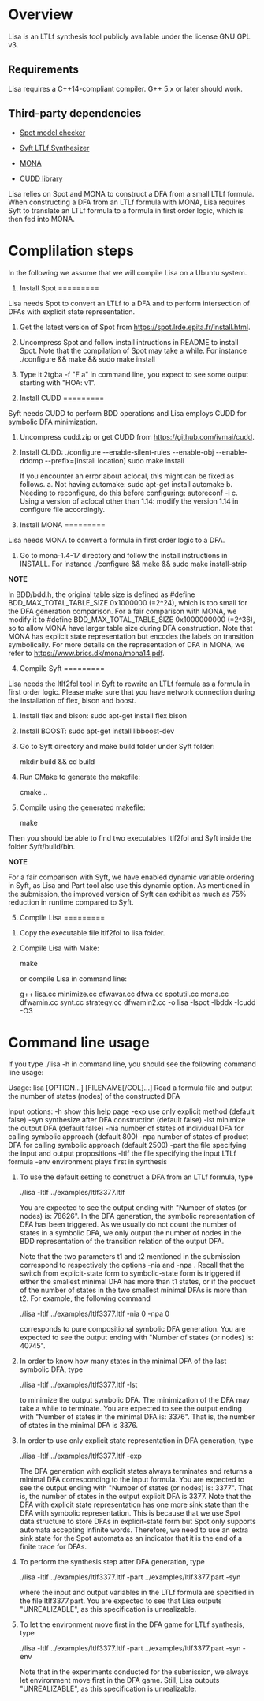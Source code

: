 Overview
=======

Lisa is an LTLf synthesis tool publicly available under the license GNU GPL v3.


Requirements
-----------------------------------

Lisa requires a C++14-compliant compiler.  G++ 5.x or later should work.

Third-party dependencies
-----------------------------------

* [Spot model checker](https://spot.lrde.epita.fr/)

* [Syft LTLf Synthesizer](https://github.com/liyong31/Syft)

* [MONA](https://github.com/liyong31/MONA)

* [CUDD library](https://github.com/KavrakiLab/cudd.git)

Lisa relies on Spot and MONA to construct a DFA from a small LTLf formula.
When constructing a DFA from an LTLf formula with MONA, Lisa requires Syft to
translate an LTLf formula to a formula in first order logic, which is then fed into MONA.

Complilation steps
=======

In the following we assume that we will compile Lisa on a Ubuntu system.

1) Install Spot
=========

Lisa needs Spot to convert an LTLf to a DFA and to perform intersection of DFAs with explicit state representation.

1. Get the latest version of Spot from https://spot.lrde.epita.fr/install.html.

2. Uncompress Spot and follow install intructions in README to install Spot. Note that the compilation of Spot may take a while.
   For instance ./configure && make && sudo make install

3. Type ltl2tgba -f "F a" in command line, you expect to see some output starting with "HOA: v1".

2) Install CUDD
=========

Syft needs CUDD to perform BDD operations and Lisa employs CUDD for symbolic DFA minimization.

1. Uncompress cudd.zip or get CUDD from https://github.com/ivmai/cudd.

2. Install CUDD:
    ./configure --enable-silent-rules --enable-obj --enable-dddmp --prefix=[install location]
    sudo make install

    If you encounter an error about aclocal, this might can be fixed as follows.
    a. Not having automake:
       sudo apt-get install automake
    b. Needing to reconfigure, do this before configuring:
       autoreconf -i
    c. Using a version of aclocal other than 1.14:
       modify the version 1.14 in configure file accordingly.

3) Install MONA
=========

Lisa needs MONA to convert a formula in first order logic to a DFA.

1. Go to mona-1.4-17 directory and follow the install instructions in INSTALL.
    For instance ./configure && make && sudo make install-strip

**NOTE**

In BDD/bdd.h, the original table size is defined as #define BDD_MAX_TOTAL_TABLE_SIZE 0x1000000 (=2^24), which is too small for the DFA generation comparison.
For a fair comparison with MONA, we modify it to #define BDD_MAX_TOTAL_TABLE_SIZE 0x1000000000 (=2^36), so to allow MONA have larger table size during DFA construction.
Note that MONA has explicit state representation but encodes the labels on transition symbolically.
For more details on the representation of DFA in MONA, we refer to https://www.brics.dk/mona/mona14.pdf.
    
4) Compile Syft
=========

Lisa needs the ltlf2fol tool in Syft to rewrite an LTLf formula as a formula in first order logic.
Please make sure that you have network connection during the installation of flex, bison and boost.

1. Install flex and bison:
    sudo apt-get install flex bison

2. Install BOOST:
    sudo apt-get install libboost-dev

3. Go to Syft directory and make build folder under Syft folder:

   mkdir build && cd build

2. Run CMake to generate the makefile:

   cmake ..

3. Compile using the generated makefile:

   make
   
Then you should be able to find two executables ltlf2fol and Syft inside the folder Syft/build/bin.

**NOTE**

For a fair comparison with Syft, we have enabled dynamic variable ordering in Syft, as Lisa and Part tool also use this dynamic option.
As mentioned in the submission, the improved version of Syft can exhibit as much as 75% reduction in runtime compared to Syft.

5) Compile Lisa
=========

1. Copy the executable file ltlf2fol to lisa folder.

2. Compile Lisa with Make:
    
    make

    or compile Lisa in command line:

    g++ lisa.cc minimize.cc dfwavar.cc dfwa.cc spotutil.cc mona.cc dfwamin.cc synt.cc strategy.cc dfwamin2.cc  -o lisa -lspot -lbddx -lcudd -O3

Command line usage
=======

If you type ./lisa -h in command line, you should see the following command line usage:

Usage: lisa [OPTION...] [FILENAME[/COL]...]
Read a formula file and output the number of states (nodes) of the constructed DFA

 Input options:
 -h                    show this help page
 -exp                  use only explicit method (default false)
 -syn                  synthesize after DFA construction (default false)
 -lst                  minimize the output DFA (default false)
 -nia  <int>           number of states of individual DFA for calling symbolic approach (default 800)
 -npa  <int>           number of states of product DFA for calling symbolic approach (default 2500)
 -part <file>          the file specifying the input and output propositions
 -ltlf <file>          the file specifying the input LTLf formula
 -env                  environment plays first in synthesis

1. To use the default setting to construct a DFA from an LTLf formula, type
    
    ./lisa -ltlf ../examples/ltlf3377.ltlf
    
    You are expected to see the output ending with "Number of states (or nodes) is: 78626".
    In the DFA generation, the symbolic representation of DFA has been triggered.
    As we usually do not count the number of states in a symbolic DFA, we only output the number of nodes in the BDD representation of the transition relation of the output DFA.
    
    Note that the two parameters t1 and t2 mentioned in the submission correspond to respectively the options -nia <int> and -npa <int>.
    Recall that the switch from explicit-state form to symbolic-state form is triggered if either the smallest minimal DFA has more than t1 states, or
    if the product of the number of states in the two smallest minimal DFAs is more than t2.
    For example, the following command
    
    ./lisa -ltlf ../examples/ltlf3377.ltlf -nia 0 -npa 0
    
    corresponds to pure compositional symbolic DFA generation. You are expected to see the output ending with "Number of states (or nodes) is: 40745".
    
2. In order to know how many states in the minimal DFA of the last symbolic DFA, type

    ./lisa -ltlf ../examples/ltlf3377.ltlf -lst
    
    to minimize the output symbolic DFA. The minimization of the DFA may take a while to terminate.
    You are expected to see the output ending with "Number of states in the minimal DFA is: 3376".
    That is, the number of states in the minimal DFA is 3376.
    
3. In order to use only explicit state representation in DFA generation, type
    
    ./lisa -ltlf ../examples/ltlf3377.ltlf -exp
    
    The DFA generation with explicit states always terminates and returns a minimal DFA corresponding to the input formula.
    You are expected to see the output ending with "Number of states (or nodes) is: 3377".
    That is, the number of states in the output explicit DFA is 3377.
    Note that the DFA with explicit state representation has one more sink state than the DFA with symbolic representation.
    This is because that we use Spot data structure to store DFAs in explicit-state form but Spot only supports automata accepting infinite words.
    Therefore, we need to use an extra sink state for the Spot automata as an indicator that it is the end of a finite trace for DFAs.

4. To perform the synthesis step after DFA generation, type
    
    ./lisa -ltlf ../examples/ltlf3377.ltlf -part ../examples/ltlf3377.part -syn
    
    where the input and output variables in the LTLf formula are specified in the file ltlf3377.part.
    You are expected to see that Lisa outputs "UNREALIZABLE", as this specification is unrealizable.

5. To let the environment move first in the DFA game for LTLf synthesis, type

    ./lisa -ltlf ../examples/ltlf3377.ltlf -part ../examples/ltlf3377.part -syn -env
    
    Note that in the experiments conducted for the submission, we always let environment move first in the DFA game.
    Still, Lisa outputs "UNREALIZABLE", as this specification is unrealizable.

